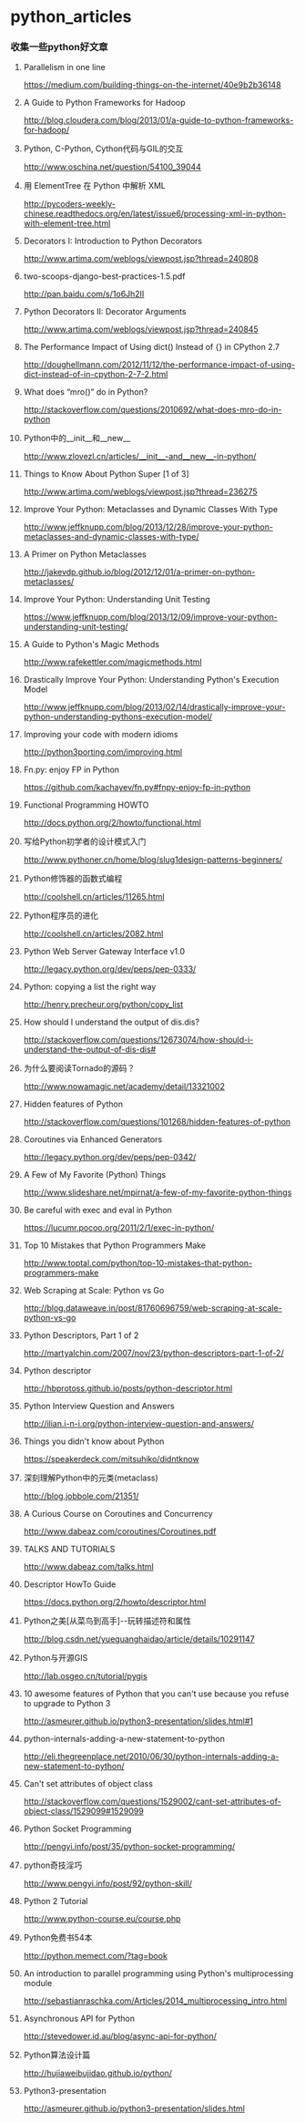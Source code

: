 # python_articles

### 收集一些python好文章

1. Parallelism in one line

	https://medium.com/building-things-on-the-internet/40e9b2b36148

2. A Guide to Python Frameworks for Hadoop

	http://blog.cloudera.com/blog/2013/01/a-guide-to-python-frameworks-for-hadoop/

3. Python, C-Python, Cython代码与GIL的交互

	http://www.oschina.net/question/54100_39044

4. 用 ElementTree 在 Python 中解析 XML 

	http://pycoders-weekly-chinese.readthedocs.org/en/latest/issue6/processing-xml-in-python-with-element-tree.html

5. Decorators I: Introduction to Python Decorators

	http://www.artima.com/weblogs/viewpost.jsp?thread=240808

6. two-scoops-django-best-practices-1.5.pdf 

	http://pan.baidu.com/s/1o6Jh2II

7. Python Decorators II: Decorator Arguments

	http://www.artima.com/weblogs/viewpost.jsp?thread=240845

8. The Performance Impact of Using dict() Instead of {} in CPython 2.7

	http://doughellmann.com/2012/11/12/the-performance-impact-of-using-dict-instead-of-in-cpython-2-7-2.html

9. What does “mro()” do in Python?

	http://stackoverflow.com/questions/2010692/what-does-mro-do-in-python

10. Python中的__init__和__new__

	http://www.zlovezl.cn/articles/__init__-and__new__-in-python/

11. Things to Know About Python Super [1 of 3]

	http://www.artima.com/weblogs/viewpost.jsp?thread=236275

12. Improve Your Python: Metaclasses and Dynamic Classes With Type

	 http://www.jeffknupp.com/blog/2013/12/28/improve-your-python-metaclasses-and-dynamic-classes-with-type/

13. A Primer on Python Metaclasses

	http://jakevdp.github.io/blog/2012/12/01/a-primer-on-python-metaclasses/

14. Improve Your Python: Understanding Unit Testing

	https://www.jeffknupp.com/blog/2013/12/09/improve-your-python-understanding-unit-testing/

15. A Guide to Python's Magic Methods

	http://www.rafekettler.com/magicmethods.html

16. Drastically Improve Your Python: Understanding Python's Execution Model 

	http://www.jeffknupp.com/blog/2013/02/14/drastically-improve-your-python-understanding-pythons-execution-model/

17. Improving your code with modern idioms

	http://python3porting.com/improving.html

18. Fn.py: enjoy FP in Python

	https://github.com/kachayev/fn.py#fnpy-enjoy-fp-in-python

19. Functional Programming HOWTO

	http://docs.python.org/2/howto/functional.html

20. 写给Python初学者的设计模式入门
	
	http://www.pythoner.cn/home/blog/slug1design-patterns-beginners/

21. Python修饰器的函数式编程

	http://coolshell.cn/articles/11265.html

22. Python程序员的进化

	http://coolshell.cn/articles/2082.html

23. Python Web Server Gateway Interface v1.0

	http://legacy.python.org/dev/peps/pep-0333/

24. Python: copying a list the right way

	http://henry.precheur.org/python/copy_list

25. How should I understand the output of dis.dis?

	http://stackoverflow.com/questions/12673074/how-should-i-understand-the-output-of-dis-dis#

26. 为什么要阅读Tornado的源码？

	http://www.nowamagic.net/academy/detail/13321002

27. Hidden features of Python

	http://stackoverflow.com/questions/101268/hidden-features-of-python

28. Coroutines via Enhanced Generators

	http://legacy.python.org/dev/peps/pep-0342/

29. A Few of My Favorite (Python) Things

	http://www.slideshare.net/mpirnat/a-few-of-my-favorite-python-things

30. Be careful with exec and eval in Python

	https://lucumr.pocoo.org/2011/2/1/exec-in-python/

31. Top 10 Mistakes that Python Programmers Make

	http://www.toptal.com/python/top-10-mistakes-that-python-programmers-make

32. Web Scraping at Scale: Python vs Go

	http://blog.dataweave.in/post/81760696759/web-scraping-at-scale-python-vs-go

33. Python Descriptors, Part 1 of 2

	http://martyalchin.com/2007/nov/23/python-descriptors-part-1-of-2/

34. Python descriptor

	http://hbprotoss.github.io/posts/python-descriptor.html

35. Python Interview Question and Answers

	http://ilian.i-n-i.org/python-interview-question-and-answers/

36. Things you didn't know about Python

	https://speakerdeck.com/mitsuhiko/didntknow

37. 深刻理解Python中的元类(metaclass)

	http://blog.jobbole.com/21351/

38. A Curious Course on Coroutines and Concurrency

	http://www.dabeaz.com/coroutines/Coroutines.pdf

39. TALKS AND TUTORIALS

	http://www.dabeaz.com/talks.html

40. Descriptor HowTo Guide

	https://docs.python.org/2/howto/descriptor.html

41. Python之美[从菜鸟到高手]--玩转描述符和属性

	http://blog.csdn.net/yueguanghaidao/article/details/10291147

42. Python与开源GIS

	http://lab.osgeo.cn/tutorial/pygis

43. 10 awesome features of Python that you can't use because you refuse to upgrade to Python 3

	http://asmeurer.github.io/python3-presentation/slides.html#1

44. python-internals-adding-a-new-statement-to-python

	http://eli.thegreenplace.net/2010/06/30/python-internals-adding-a-new-statement-to-python/

45. Can't set attributes of object class

	http://stackoverflow.com/questions/1529002/cant-set-attributes-of-object-class/1529099#1529099

46. Python Socket Programming

	http://pengyi.info/post/35/python-socket-programming/

47. python奇技淫巧

	http://www.pengyi.info/post/92/python-skill/

48. Python 2 Tutorial

	http://www.python-course.eu/course.php

49. Python免费书54本

	http://python.memect.com/?tag=book

50. An introduction to parallel programming
using Python's multiprocessing module

	http://sebastianraschka.com/Articles/2014_multiprocessing_intro.html

51. Asynchronous API for Python

	http://stevedower.id.au/blog/async-api-for-python/

52. Python算法设计篇

	http://hujiaweibujidao.github.io/python/

53. Python3-presentation 

	http://asmeurer.github.io/python3-presentation/slides.html
